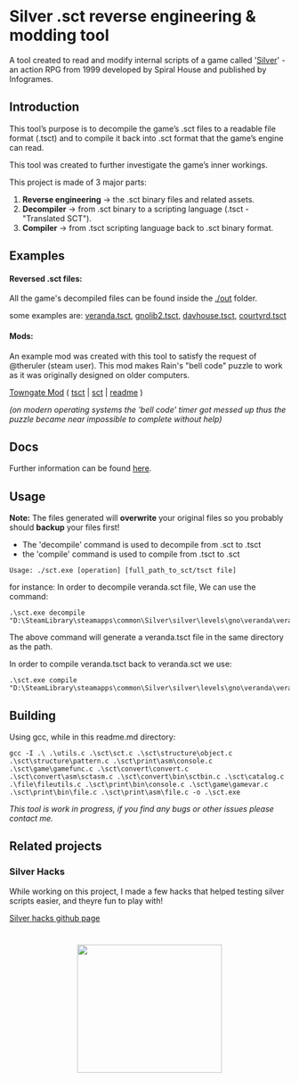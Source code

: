 

# Silver .sct reverse engineering & modding tool

A tool created to read and modify internal scripts of a game called '[Silver](https://en.wikipedia.org/wiki/Silver_(video_game))' - an action RPG from 1999 developed by Spiral House and published by Infogrames.


## Introduction

This tool’s purpose is to decompile the game’s .sct files to a readable file format (.tsct) and to compile it back into .sct format that the game’s engine can read.

This tool was created to further investigate the game’s inner workings.

This project is made of 3 major parts:
1. **Reverse engineering** -> the .sct binary files and related assets.
2. **Decompiler** -> from .sct binary to a scripting language (.tsct - "Translated SCT").
3. **Compiler** -> from .tsct scripting language back to .sct binary format.

## Examples

#### Reversed .sct files:
All the game's decompiled files can be found inside the [./out](./out) folder.

some examples are:
[veranda.tsct](./out/veranda.tsct), [gnolib2.tsct](./out/gnolib2.tsct), [davhouse.tsct](./out/davhouse.tsct), [courtyrd.tsct](./out/courtyrd.tsct)


#### Mods:
An example mod was created with this tool to satisfy the request of @theruler (steam user).
This mod makes Rain's "bell code" puzzle to work as it was originally designed on older computers. 

[Towngate Mod](./out/mods/easier_bell_pwd)  ( [tsct](./out/mods/easier_bell_pwd/towngate.tsct) | [sct](./out/mods/easier_bell_pwd/towngate.sct) | [readme](./out/mods/easier_bell_pwd/how%20to%20use.txt) )

_(on modern operating systems the 'bell code' timer got messed up thus the puzzle became near impossible to complete without help)_



## Docs
Further information can be found [here](./docs/index.md).

## Usage
**Note:** The files generated will **overwrite** your original files so you probably should **backup** your files first!
- The 'decompile' command is used to decompile from .sct to .tsct
- the 'compile' command is used to compile from .tsct to .sct

```
Usage: ./sct.exe [operation] [full_path_to_sct/tsct file]
```
for instance:
In order to decompile veranda.sct file, We can use the command:
```
.\sct.exe decompile "D:\SteamLibrary\steamapps\common\Silver\silver\levels\gno\veranda\veranda.sct"
```
The above command will generate a veranda.tsct file in the same directory as the path.

In order to compile veranda.tsct back to veranda.sct we use:
```
.\sct.exe compile "D:\SteamLibrary\steamapps\common\Silver\silver\levels\gno\veranda\veranda.tsct"
```

## Building

Using gcc, while in this readme.md directory:

```
gcc -I .\ .\utils.c .\sct\sct.c .\sct\structure\object.c .\sct\structure\pattern.c .\sct\print\asm\console.c .\sct\game\gamefunc.c .\sct\convert\convert.c .\sct\convert\asm\sctasm.c .\sct\convert\bin\sctbin.c .\sct\catalog.c .\file\fileutils.c .\sct\print\bin\console.c .\sct\game\gamevar.c .\sct\print\bin\file.c .\sct\print\asm\file.c -o .\sct.exe
```

_This tool is work in progress, if you find any bugs or other issues please contact me._

## Related projects
### Silver Hacks
While working on this project, I made a few hacks that helped testing silver scripts easier, and theyre fun to play with!

[Silver hacks github page](https://github.com/nadavshemesh/silver-hacks)

#

<p align="center">
    <img align="center" src="./docs/img/silver_alpha.png" height="230" width="260" />
</p>

